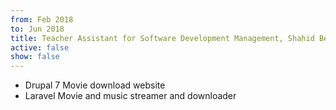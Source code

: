 ```yaml
---
from: Feb 2018
to: Jun 2018
title: Teacher Assistant for Software Development Management, Shahid Beheshti University, Tehran, Iran
active: false
show: false
---
```


- Drupal 7 Movie download website
- Laravel Movie and music streamer and downloader
